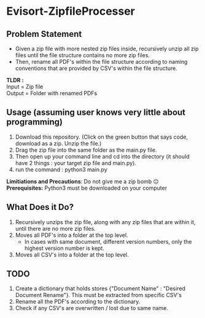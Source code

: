 # Evisort-ZipfileProcesser

## Problem Statement
* Given a zip file with more nested zip files inside, recursively unzip all zip files until the file structure contains no more zip files.  
* Then, rename all PDF's within the file structure according to naming conventions that are provided by CSV's within the file structure. 

**TLDR :**  
Input = Zip file  
Output = Folder with renamed PDFs

## Usage (assuming user knows very little about programming)
1. Download this repository. (Click on the green button that says code, download as a zip. Unzip the file.)
2. Drag the zip file into the same folder as the main.py file.  
3. Then open up your command line and cd into the directory (it should have 2 things : your target zip file and main.py).  
4. run the command : python3 main.py  

**Limitiations and Precautions**: Do not give me a zip bomb 😐  
 **Prerequisites:** Python3 must be downloaded on your computer

## What Does it Do?
1. Recursively unzips the zip file, along with any zip files that are within it, until there are no more zip files.  
2. Moves all PDF's into a folder at the top level.  
    - In cases with same document, different version numbers, only the highest version number is kept. 
3. Moves all CSV's into a folder at the top level.  

## TODO
1. Create a dictionary that holds stores {"Document Name" : "Desired Document Rename"}. This must be extracted from specific CSV's
2. Rename all the PDF's according to the dictionary. 
3. Check if any CSV's are overwritten / lost due to same name. 

